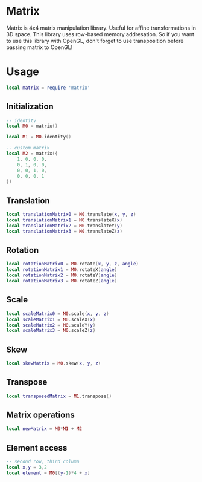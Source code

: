 Matrix
=====

Matrix is 4x4 matrix manipulation library. Useful for affine transformations in 3D space.
This library uses row-based memory addresation. So if you want to use this library with OpenGL, don't forget to use transposition before passing matrix to OpenGL!

Usage
=====
```lua
local matrix = require 'matrix'
```

## Initialization
```lua
-- identity
local M0 = matrix() 

local M1 = M0.identity()

-- custom matrix
local M2 = matrix({
	1, 0, 0, 0,
	0, 1, 0, 0,
	0, 0, 1, 0, 
	0, 0, 0, 1
})
```

## Translation
```lua
local translationMatrix0 = M0.translate(x, y, z)
local translationMatrix1 = M0.translateX(x)
local translationMatrix2 = M0.translateY(y)
local translationMatrix3 = M0.translateZ(z)
```

## Rotation
```lua
local rotationMatrix0 = M0.rotate(x, y, z, angle)
local rotationMatrix1 = M0.rotateX(angle)
local rotationMatrix2 = M0.rotateY(angle)
local rotationMatrix3 = M0.rotateZ(angle)
```

## Scale
```lua
local scaleMatrix0 = M0.scale(x, y, z)
local scaleMatrix1 = M0.scaleX(x)
local scaleMatrix2 = M0.scaleY(y)
local scaleMatrix3 = M0.scaleZ(z)
```

## Skew
```lua
local skewMatrix = M0.skew(x, y, z)
```

## Transpose
```lua
local transposedMatrix = M1.transpose()
```

## Matrix operations
```lua
local newMatrix = M0*M1 + M2
```

## Element access
```lua
-- second row, third column
local x,y = 3,2
local element = M0[(y-1)*4 + x]
```